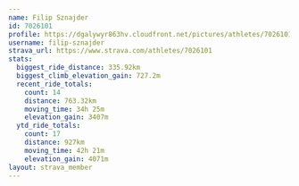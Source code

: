 ```yaml
---
name: Filip Sznajder
id: 7026101
profile: https://dgalywyr863hv.cloudfront.net/pictures/athletes/7026101/2123836/19/large.jpg
username: filip-sznajder
strava_url: https://www.strava.com/athletes/7026101
stats:
  biggest_ride_distance: 335.92km
  biggest_climb_elevation_gain: 727.2m
  recent_ride_totals:
    count: 14
    distance: 763.32km
    moving_time: 34h 25m
    elevation_gain: 3407m
  ytd_ride_totals:
    count: 17
    distance: 927km
    moving_time: 42h 21m
    elevation_gain: 4071m
layout: strava_member
--- 
```

